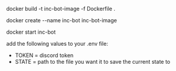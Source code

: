 docker build -t inc-bot-image -f Dockerfile .

docker create --name inc-bot inc-bot-image

docker start inc-bot

add the following values to your .env file:

 - TOKEN = discord token
 - STATE = path to the file you want it to save the current state to
